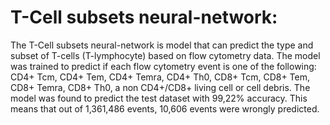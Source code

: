 # T-Cell subsets neural-network:
The T-Cell subsets neural-network is model that can predict the type and subset of T-cells (T-lymphocyte) based on flow cytometry data.
The model was trained to predict if each flow cytometry event is one of the following: CD4+ Tcm, CD4+ Tem, CD4+ Temra, CD4+ Th0, CD8+ Tcm, CD8+ Tem, CD8+ Temra, CD8+ Th0, a non CD4+/CD8+ living cell or cell debris.
The model was found to predict the test dataset with 99,22% accuracy. 
This means that out of 1,361,486 events, 10,606 events were wrongly predicted.
